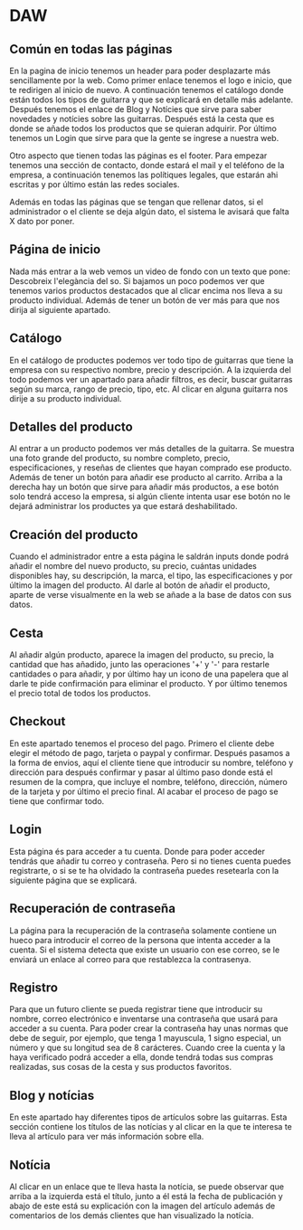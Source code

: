 # DAW


## Común en todas las páginas
En la pagina de inicio tenemos un header para poder desplazarte más sencillamente por la web.
Como primer enlace tenemos el logo e inicio, que te redirigen al inicio de nuevo. A continuación
tenemos el catálogo donde están todos los tipos de guitarra y que se explicará en detalle más adelante.
Después tenemos el enlace de Blog y Notícies que sirve para saber novedades y notícies sobre las
guitarras. Después está la cesta que es donde se añade todos los productos que se quieran adquirir.
Por último tenemos un Login que sirve para que la gente se ingrese a nuestra web.


Otro aspecto que tienen todas las páginas es el footer. Para empezar tenemos una sección de contacto, donde estará
el mail y el teléfono de la empresa, a continuación tenemos las polítiques legales, que estarán ahi escritas y por último
están las redes sociales.


Además en todas las páginas que se tengan que rellenar datos, si el administrador o el cliente se deja algún dato, el sistema
le avisará que falta X dato por poner.


## Página de inicio
Nada más entrar a la web vemos un video de fondo con un texto que pone: Descobreix l'elegància del so.
Si bajamos un poco podemos ver que tenemos varios productos destacados que al clicar encima nos lleva a
su producto individual. Además de tener un botón de ver más para que nos dirija al siguiente apartado.


## Catálogo
En el catálogo de productes podemos ver todo tipo de guitarras que tiene la empresa con su respectivo nombre,
precio y descripción. A la izquierda del todo podemos ver un apartado para añadir filtros, es decir, buscar guitarras
según su marca, rango de precio, tipo, etc. Al clicar en alguna guitarra nos dirije a su producto individual.


## Detalles del producto
Al entrar a un producto podemos ver más detalles de la guitarra. Se muestra una foto grande del producto, su
nombre completo, precio, especificaciones, y reseñas de clientes que hayan comprado ese producto. Además de
tener un botón para añadir ese producto al carrito.
Arriba a la derecha hay un botón que sirve para añadir más productos, a ese botón solo tendrá acceso la empresa,
si algún cliente intenta usar ese botón no le dejará administrar los productes ya que estará deshabilitado.


## Creación del producto
Cuando el administrador entre a esta página le saldrán inputs donde podrá añadir el nombre del nuevo producto,
su precio, cuántas unidades disponibles hay, su descripción, la marca, el tipo, las especificaciones y por último
la imagen del producto. Al darle al botón de añadir el producto, aparte de verse visualmente en la web se añade a
la base de datos con sus datos.


## Cesta
Al añadir algún producto, aparece la imagen del producto, su precio, la cantidad que has añadido, junto las operaciones
'+' y '-' para restarle cantidades o para añadir, y por último hay un icono de una papelera que al darle te pide confirmación
para eliminar el producto. Y por último tenemos el precio total de todos los productos.


## Checkout
En este apartado tenemos el proceso del pago. Primero el cliente debe elegir el método de pago, tarjeta o paypal y confirmar.
Después pasamos a la forma de envios, aquí el cliente tiene que introducir su nombre, teléfono y dirección para después confirmar
y pasar al último paso donde está el resumen de la compra, que incluye el nombre, teléfono, dirección, número de la tarjeta y por
último el precio final. Al acabar el proceso de pago se tiene que confirmar todo.


## Login
Esta página és para acceder a tu cuenta. Donde para poder acceder tendrás que añadir tu correo y contraseña. Pero si no tienes
cuenta puedes registrarte, o si se te ha olvidado la contraseña puedes resetearla con la siguiente página que se explicará.


## Recuperación de contraseña
La página para la recuperación de la contraseña solamente contiene un hueco para introducir el correo de la persona que
intenta acceder a la cuenta. Si el sistema detecta que existe un usuario con ese correo, se le enviará un enlace al correo
para que restablezca la contrasenya.


## Registro
Para que un futuro cliente se pueda registrar tiene que introducir su nombre, correo electrónico e inventarse una contraseña
que usará para acceder a su cuenta. Para poder crear la contraseña hay unas normas que debe de seguir, por ejemplo, que tenga
1 mayuscula, 1 signo especial, un número y que su longitud sea de 8 carácteres. Cuando cree la cuenta y la haya verificado
podrá acceder a ella, donde tendrá todas sus compras realizadas, sus cosas de la cesta y sus productos favoritos.


## Blog y notícias
En este apartado hay diferentes tipos de artículos sobre las guitarras. Esta sección contiene los títulos de las notícias
y al clicar en la que te interesa te lleva al artículo para ver más información sobre ella.


## Notícia
Al clicar en un enlace que te lleva hasta la notícia, se puede observar que arriba a la izquierda está el título,
junto a él está la fecha de publicación y abajo de este está su explicación con la imagen del artículo además de comentarios
de los demás clientes que han visualizado la notícia.